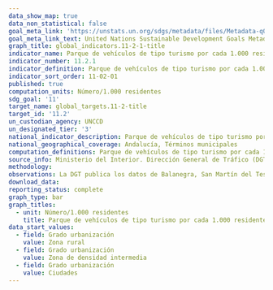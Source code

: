 ```yaml
---
data_show_map: true
data_non_statistical: false
goal_meta_link: 'https://unstats.un.org/sdgs/metadata/files/Metadata-q0-02-01.pdf'
goal_meta_link_text: United Nations Sustainable Development Goals Metadata (PDF 232KB)
graph_title: global_indicators.11-2-1-title
indicator_name: Parque de vehículos de tipo turismo por cada 1.000 residentes
indicator_number: 11.2.1
indicator_definition: Parque de vehículos de tipo turismo por cada 1.000 residentes
indicator_sort_order: 11-02-01
published: true
computation_units: Número/1.000 residentes
sdg_goal: '11'
target_name: global_targets.11-2-title
target_id: '11.2'
un_custodian_agency: UNCCD
un_designated_tier: '3'
national_indicator_description: Parque de vehículos de tipo turismo por cada 1.000 residentes
national_geographical_coverage: Andalucía, Términos municipales
computation_definitions: Parque de vehículos de tipo turismo por cada 1.000 residentes. El parque de vehículos está constituido por todos los vehículos con motor, excepto ciclomotores y vehículos especiales, que teóricamente circulan. Incluye las matriculaciones, por años, menos las bajas y las modificaciones por reformas (cambios de potencia, de utilización). Los vehículos de tipo turismo son aquellos de 4 ruedas destinados al transporte de viajeros con capacidad inferior a nueve plazas, incluyendo al conductor 
source_info: Ministerio del Interior. Dirección General de Tráfico (DGT) y Padrón municipal de habitantes
methodology:
observations: La DGT publica los datos de Balanegra, San Martín del Tesorillo, Fuente Carreteros, La Guijarrosa, Fornes, Játar, Domingo Pérez de Granada, Torrenueva Costa, La Zarza-Perrunal, Montecorto, Serrato y El Palmar de Troya en sus municipios de origen. A partir de 2004 se excluyen los vehículos en situación de baja temporal que venían incluyéndose con anterioridad.
download_data: 
reporting_status: complete
graph_type: bar
graph_titles:
  - unit: Número/1.000 residentes
    title: Parque de vehículos de tipo turismo por cada 1.000 residentes
data_start_values:
  - field: Grado urbanización
    value: Zona rural
  - field: Grado urbanización
    value: Zona de densidad intermedia
  - field: Grado urbanización
    value: Ciudades      
---
```


